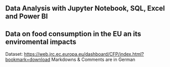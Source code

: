 ## Data Analysis with Jupyter Notebook, SQL, Excel and Power BI
## Data on food consumption in the EU an its enviromental impacts
Dataset:  https://web.jrc.ec.europa.eu/dashboard/CFP/index.html?bookmark=download
Markdowns & Comments are in German
